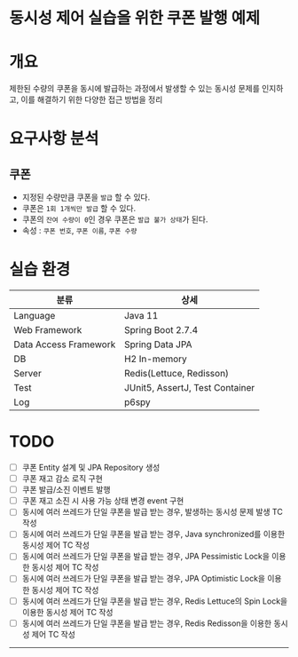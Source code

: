 동시성 제어 실습을 위한 쿠폰 발행 예제
===

# 개요
제한된 수량의 쿠폰을 동시에 발급하는 과정에서 발생할 수 있는 동시성 문제를 인지하고, 이를 해결하기 위한 다양한 접근 방법을 정리 

# 요구사항 분석
## 쿠폰
* 지정된 수량만큼 쿠폰을 `발급` 할 수 있다.
* 쿠폰은 `1회 1개씩만 발급` 할 수 있다.
* 쿠폰의 `잔여 수량이 0`인 경우 쿠폰은 `발급 불가 상태`가 된다.
* 속성 : `쿠폰 번호`, `쿠폰 이름`, `쿠폰 수량`

# 실습 환경
|분류|상세|
|---|---|
|Language|Java 11|
|Web Framework|Spring Boot 2.7.4|
|Data Access Framework|Spring Data JPA|
|DB|H2 In-memory|
|Server|Redis(Lettuce, Redisson)|
|Test|JUnit5, AssertJ, Test Container|
|Log|p6spy|

# TODO
* [ ] 쿠폰 Entity 설계 및 JPA Repository 생성
* [ ] 쿠폰 재고 감소 로직 구현
* [ ] 쿠폰 발급/소진 이벤트 발행
* [ ] 쿠폰 재고 소진 시 사용 가능 상태 변경 event 구현 
* [ ] 동시에 여러 쓰레드가 단일 쿠폰을 발급 받는 경우, 발생하는 동시성 문제 발생 TC 작성
* [ ] 동시에 여러 쓰레드가 단일 쿠폰을 발급 받는 경우, Java synchronized를 이용한 동시성 제어 TC 작성
* [ ] 동시에 여러 쓰레드가 단일 쿠폰을 발급 받는 경우, JPA Pessimistic Lock을 이용한 동시성 제어 TC 작성
* [ ] 동시에 여러 쓰레드가 단일 쿠폰을 발급 받는 경우, JPA Optimistic Lock을 이용한 동시성 제어 TC 작성
* [ ] 동시에 여러 쓰레드가 단일 쿠폰을 발급 받는 경우, Redis Lettuce의 Spin Lock을 이용한 동시성 제어 TC 작성
* [ ] 동시에 여러 쓰레드가 단일 쿠폰을 발급 받는 경우, Redis Redisson을 이용한 동시성 제어 TC 작성

---
